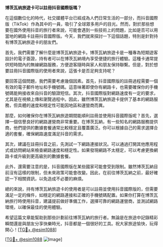 **博茨瓦纳旅遊卡可以註冊抖音國際版嗎？**

在這個數位化的時代，社交媒體平台已經成為人們日常生活的一部分，而抖音國際版（TikTok）作為其中的一員，吸引了全球眾多用戶的目光。然而，對於那些想要在國外使用抖音的旅行者來說，可能會遇到一些技術上的問題，比如是否可以用當地的網路卡註冊抖音國際版。今天，我們就來探討一下這個話題，特別是針對持有博茨瓦納旅遊卡的朋友們。

首先，我們需要了解什麼是博茨瓦納旅遊卡。博茨瓦納旅遊卡是一種專為短期遊客設計的電子簽證，持有者可以在博茨瓦納境內享受便捷的旅行體驗。這種卡通常提供短時間內的無線網路服務，方便遊客隨時與家人和朋友保持聯繫。但是，對於想要註冊抖音國際版的使用者來說，這張卡是否足夠支持呢？

要回答這個問題，我們需要考慮幾個因素。首先，抖音國際版的註冊過程需要一個有效的電子郵件地址和手機號碼。這意味著即使你有網路卡，也需要確保你的手機號碼能夠接收來自抖音的驗證短信。其次，抖音國際版對網路速度有一定的要求，尤其是在視頻上傳和瀏覽過程中。因此，雖然博茨瓦納旅遊卡提供了基本的網路服務，但具體的速度和穩定性可能因地區和運營商而異。

那麼，如何確保你在博茨瓦納旅遊期間能順利註冊並使用抖音國際版呢？首先，選擇一個信譽良好的網路運營商非常重要。在博茨瓦納，有一些知名的網路服務提供商，他們提供的數據套餐通常比較穩定且覆蓋廣泛。你可以根據自己的需求選擇合適的套餐，確保網路速度滿足抖音的需求。

其次，建議在註冊抖音之前，先測試一下網路連接狀況。可以通過打開其他應用程式或訪問網站來檢查網路速度和穩定性。如果發現網路不太穩定，可以考慮更換網路卡或升級到更高級別的數據套餐。

此外，還需要注意的是，抖音國際版在某些國家可能會受到限制。雖然博茨瓦納目前沒有這樣的限制，但未來政策可能會改變。因此，在前往博茨瓦納之前，最好確認一下相關資訊，以免造成不必要的麻煩。

總的來說，持有博茨瓦納旅遊卡的使用者是可以註冊並使用抖音國際版的，但需要滿足一定的條件，如穩定的網路連接和正確的手機號碼配置。如果你打算在博茨瓦納旅行時使用抖音，建議提前做好準備工作，選擇可靠的網路運營商，並測試網路環境，以確保最佳的使用體驗。

希望這篇文章能幫助到那些計劃前往博茨瓦納的旅行者。無論是在旅途中記錄精彩瞬間還是與朋友分享快樂時光，抖音都是一個很好的工具。祝大家旅途愉快，玩得開心！[[TG💪+ @esim1088](https://t.me/s/esim1088)]

[[TG💪+ @esim1088](https://t.me/s/esim1088) ![Image](https://i.postimg.cc/4NQfJmqS/Snipaste-2025-05-13-00-14-12.png)]